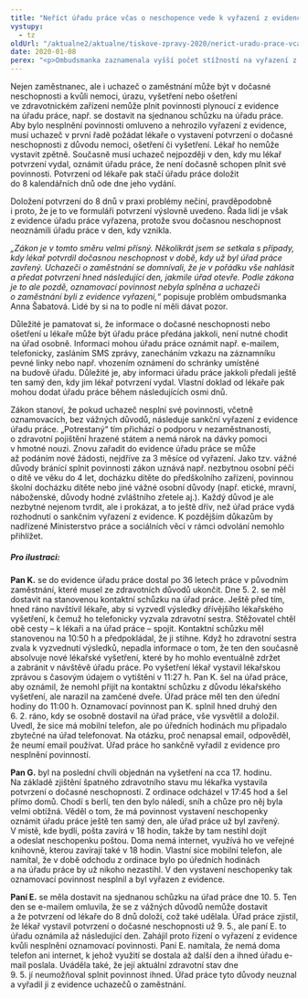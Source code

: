 ```yaml
---
title: "Neříct úřadu práce včas o neschopence vede k vyřazení z evidence"
vystupy:
  - tz
oldUrl: "/aktualne2/aktualne/tiskove-zpravy-2020/nerict-uradu-prace-vcas-o-neschopence-vede-k-vyrazeni-z-evidence/"
date: 2020-01-08
perex: "<p>Ombudsmanka zaznamenala vyšší počet stížností na vyřazení z evidence úřadu práce od lidí, kteří z důvodu nemoci nebo ošetření u lékaře nemohli plnit povinnosti uchazeče o zaměstnání. Pokud úřadu práce neoznámili dočasnou neschopnost nejpozději v den, kdy jim lékař potvrzení vystavil, byli vyřazeni z evidence. Zákon je podle ombudsmanky až příliš přísný. Lidé by si proto měli dávat pozor a dočasnou neschopnost by měli ihned jakýmkoli způsobem úřadu práce oznamovat.</p>"
---
```


<!-- imported from the old website -->

<p>Nejen zaměstnanec, ale i uchazeč o zaměstnání může být v dočasné neschopnosti a kvůli nemoci, úrazu, vyšetření nebo ošetření ve zdravotnickém zařízení nemůže plnit povinnosti plynoucí z evidence na úřadu práce, např. se dostavit na sjednanou schůzku na úřadu práce. Aby bylo nesplnění povinnosti omluveno a nehrozilo vyřazení z evidence, musí uchazeč v první řadě požádat lékaře o vystavení potvrzení o dočasné neschopnosti z důvodu nemoci, ošetření či vyšetření. Lékař ho nemůže vystavit zpětně. Současně musí uchazeč nejpozději v den, kdy mu lékař potvrzení vydal, oznámit úřadu práce, že není dočasně schopen plnit své povinnosti. Potvrzení od lékaře pak stačí úřadu práce doložit do 8 kalendářních dnů ode dne jeho vydání.</p> <p>Doložení potvrzení do 8 dnů v praxi problémy nečiní, pravděpodobně i proto, že je to ve formuláři potvrzení výslovně uvedeno. Řada lidí je však z evidence úřadu práce vyřazena, protože svou dočasnou neschopnost neoznámili úřadu práce v den, kdy vznikla.</p> <p><i>„Zákon je v tomto směru velmi přísný. Několikrát jsem se setkala s případy, kdy lékař potvrdil dočasnou neschopnost v době, kdy už byl úřad práce zavřený. Uchazeči o zaměstnání se domnívali, že je v pořádku vše nahlásit a předat potvrzení hned následující den, jakmile úřad otevře. Podle zákona je to ale pozdě, oznamovací povinnost nebyla splněna a uchazeči o zaměstnání byli z evidence vyřazeni,“</i> popisuje problém ombudsmanka Anna Šabatová. Lidé by si na to podle ní měli dávat pozor. </p> <p>Důležité je pamatovat si, že informace o dočasné neschopnosti nebo ošetření u lékaře může být úřadu práce předána jakkoli, není nutné chodit na úřad osobně. Informaci mohou úřadu práce oznámit např. e-mailem, telefonicky, zasláním SMS zprávy, zanecháním vzkazu na záznamníku pevné linky nebo např. vhozením oznámení do schránky umístěné na budově úřadu. Důležité je, aby informaci úřadu práce jakkoli předali ještě ten samý den, kdy jim lékař potvrzení vydal. Vlastní doklad od lékaře pak mohou dodat úřadu práce během následujících osmi dnů.</p> <p>Zákon stanoví, že pokud uchazeč nesplní své povinnosti, včetně oznamovacích, bez vážných důvodů, následuje sankční vyřazení z evidence úřadu práce. „Potrestaný“ tím přichází o podporu v nezaměstnanosti, o zdravotní pojištění hrazené státem a nemá nárok na dávky pomoci v hmotné nouzi. Znovu zařadit do evidence úřadu práce se může až podáním nové žádosti, nejdříve za 3 měsíce od vyřazení. Jako tzv. vážné důvody bránící splnit povinnosti zákon uznává např. nezbytnou osobní péči o dítě ve věku do 4 let, docházku dítěte do předškolního zařízení, povinnou školní docházku dítěte nebo jiné vážné osobní důvody (např. etické, mravní, náboženské, důvody hodné zvláštního zřetele aj.). Každý důvod je ale nezbytné nejenom tvrdit, ale i prokázat, a to ještě dřív, než úřad práce vydá rozhodnutí o sankčním vyřazení z evidence. K pozdějším důkazům by nadřízené Ministerstvo práce a sociálních věcí v rámci odvolání nemohlo přihlížet.</p> <h5>Pro ilustraci:</h5> <p><b>Pan K.</b> se do evidence úřadu práce dostal po 36 letech práce v původním zaměstnání, které musel ze zdravotních důvodů ukončit. Dne 5. 2. se měl dostavit na stanovenou kontaktní schůzku na úřad práce. Ještě před tím, hned ráno navštívil lékaře, aby si vyzvedl výsledky dřívějšího lékařského vyšetření, k čemuž ho telefonicky vyzvala zdravotní sestra. Stěžovatel chtěl obě cesty – k lékaři a na úřad práce – spojit. Kontaktní schůzku měl stanovenou na 10:50 h a předpokládal, že ji stihne. Když ho zdravotní sestra zvala k vyzvednutí výsledků, nepadla informace o tom, že ten den současně absolvuje nové lékařské vyšetření, které by ho mohlo eventuálně zdržet a zabránit v návštěvě úřadu práce. Po vyšetření lékař vystavil lékařskou zprávou s časovým údajem o vytištění v 11:27 h. Pan K. šel na úřad práce, aby oznámil, že nemohl přijít na kontaktní schůzku z důvodu lékařského vyšetření, ale narazil na zamčené dveře. Úřad práce měl ten den úřední hodiny do 11:00 h. Oznamovací povinnost pan K. splnil hned druhý den 6. 2. ráno, kdy se osobně dostavil na úřad práce, vše vysvětlil a doložil. Uvedl, že sice má mobilní telefon, ale po úředních hodinách mu připadalo zbytečné na úřad telefonovat. Na otázku, proč nenapsal email, odpověděl, že neumí email používat. Úřad práce ho sankčně vyřadil z evidence pro nesplnění povinností.</p> <p><b>Pan G.</b> byl na poslední chvíli objednán na vyšetření na cca 17. hodinu. Na základě zjištění špatného zdravotního stavu mu lékařka vystavila potvrzení o dočasné neschopnosti. Z ordinace odcházel v 17:45 hod a šel přímo domů. Chodí s berlí, ten den bylo náledí, sníh a chůze pro něj byla velmi obtížná. Věděl o tom, že má povinnost vystavení neschopenky oznámit úřadu práce ještě ten samý den, ale úřad práce už byl zavřený. V místě, kde bydlí, pošta zavírá v 18 hodin, takže by tam nestihl dojít a odeslat neschopenku poštou. Doma nemá internet, využívá ho ve veřejné knihovně, kterou zavírají také v 18 hodin. Vlastní sice mobilní telefon, ale namítal, že v době odchodu z ordinace bylo po úředních hodinách a na úřadu práce by už nikoho nezastihl. V den vystavení neschopenky tak oznamovací povinnost nesplnil a byl vyřazen z evidence.</p><p><b> Paní E.</b> se měla dostavit na sjednanou schůzku na úřad práce dne 10. 5. Ten den se e-mailem omluvila, že se z vážných důvodů nemůže dostavit a že potvrzení od lékaře do 8 dnů doloží, což také udělala. Úřad práce zjistil, že lékař vystavil potvrzení o dočasné neschopnosti už 9. 5., ale paní E. to úřadu oznámila až následující den. Zahájil proto řízení o vyřazení z evidence kvůli nesplnění oznamovací povinnosti. Paní E. namítala, že nemá doma telefon ani internet, k jehož využití se dostala až další den a ihned úřadu e-mail poslala. Uváděla také, že její aktuální zdravotní stav dne 9. 5. jí neumožňoval splnit povinnost ihned. Úřad práce tyto důvody neuznal a vyřadil ji z evidence uchazečů o zaměstnání.</p>
